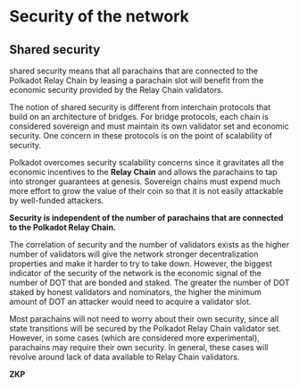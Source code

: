 # Security of the network

## Shared security

shared security means that all parachains that are connected to the Polkadot Relay Chain by leasing a parachain slot will benefit from the economic security provided by the Relay Chain validators.

The notion of shared security is different from interchain protocols that build on an architecture of bridges. For bridge protocols, each chain is considered sovereign and must maintain its own validator set and economic security. One concern in these protocols is on the point of scalability of security.

Polkadot overcomes security scalability concerns since it gravitates all the economic incentives to the **Relay Chain** and allows the parachains to tap into stronger guarantees at genesis. Sovereign chains must expend much more effort to grow the value of their coin so that it is not easily attackable by well-funded attackers.



**Security is independent of the number of parachains that are connected to the Polkadot Relay Chain.** 

The correlation of security and the number of validators exists as the higher number of validators will give the network stronger decentralization properties and make it harder to try to take down. However, the biggest indicator of the security of the network is the economic signal of the number of DOT that are bonded and staked. The greater the number of DOT staked by honest validators and nominators, the higher the minimum amount of DOT an attacker would need to acquire a validator slot.



Most parachains will not need to worry about their own security, since all state transitions will be secured by the Polkadot Relay Chain validator set. However, in some cases (which are considered more experimental), parachains may require their own security. In general, these cases will revolve around lack of data available to Relay Chain validators.

**ZKP**